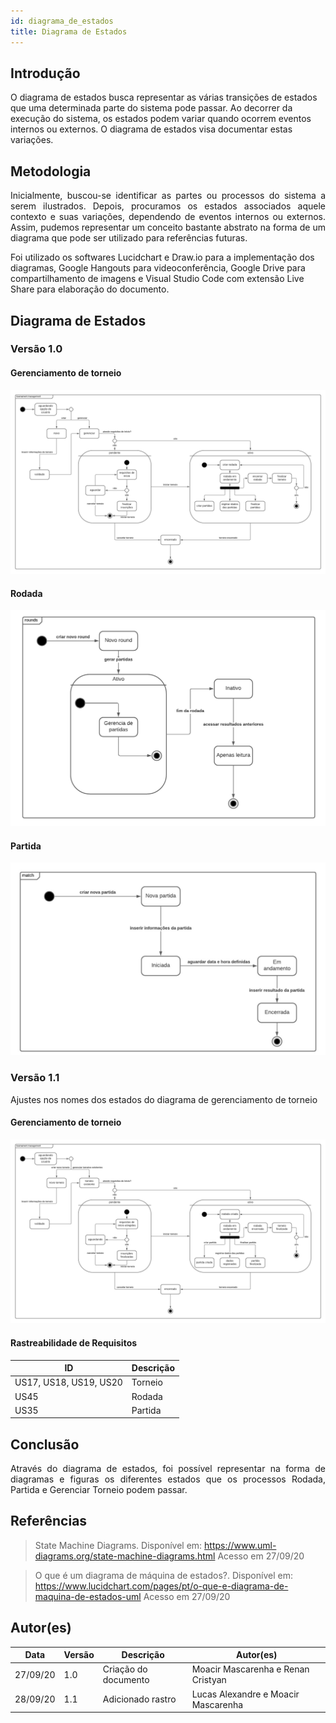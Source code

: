 ```yaml
---
id: diagrama_de_estados
title: Diagrama de Estados
---
```



## Introdução

<p align = "justify">

O diagrama de estados busca representar as várias transições de estados que uma determinada parte do sistema pode passar. Ao decorrer da execução do sistema, os estados podem variar quando ocorrem eventos internos ou externos. O diagrama de estados visa documentar estas variações.

</p>

## Metodologia

<p align = "justify">
Inicialmente, buscou-se identificar as partes ou processos do sistema a serem ilustrados. Depois, procuramos os estados associados aquele contexto e suas variações, dependendo de eventos internos ou externos. Assim, pudemos representar um conceito bastante abstrato na forma de um diagrama que pode ser utilizado para referências futuras.

Foi utilizado os softwares Lucidchart e Draw.io para a implementação dos diagramas, Google Hangouts para videoconferência, Google Drive para compartilhamento de imagens e Visual Studio Code com extensão Live Share para elaboração do documento.
</p>

## Diagrama de Estados

### Versão 1.0

#### Gerenciamento de torneio

[![Gerenciamento de torneio](../assets/Diagrama_estados/Diagrama_de_estado_gerenciar_torneio.png)](../assets/Diagrama_estados/Diagrama_de_estado_gerenciar_torneio.png)

#### Rodada

[![Rodada](../assets/Diagrama_estados/Diagrama_de_estado_rodada.png)](../assets/Diagrama_estados/Diagrama_de_estado_rodada.png)

#### Partida

[![Partida](../assets/Diagrama_estados/Diagrama_de_estado_partida.jpeg)](../assets/Diagrama_estados/Diagrama_de_estado_partida.jpeg)

### Versão 1.1

Ajustes nos nomes dos estados do diagrama de gerenciamento de torneio

#### Gerenciamento de torneio

[![Gerenciamento de torneio](../assets/Diagrama_estados/diagrama_de_estados_gerenciar_torneio_v1.1.png)](../assets/Diagrama_estados/diagrama_de_estados_gerenciar_torneio_v1.1.png)

#### Rastreabilidade de Requisitos

| ID|Descrição|
|---|---|
|US17, US18, US19, US20|Torneio|
|US45 |Rodada|
|US35|Partida|

## Conclusão

<p align = "justify">
Através do diagrama de estados, foi possível representar na forma de diagramas e figuras os diferentes estados que os processos Rodada, Partida e Gerenciar Torneio podem passar.
</p>

## Referências

> State Machine Diagrams. Disponível em: https://www.uml-diagrams.org/state-machine-diagrams.html Acesso em 27/09/20

> O que é um diagrama de máquina de estados?. Disponível em:  https://www.lucidchart.com/pages/pt/o-que-e-diagrama-de-maquina-de-estados-uml Acesso em 27/09/20

## Autor(es)
| Data | Versão | Descrição | Autor(es) |
| -- | -- | -- | -- |
| 27/09/20 | 1.0 | Criação do documento | Moacir Mascarenha e Renan Cristyan |
| 28/09/20 | 1.1 | Adicionado rastro | Lucas Alexandre e Moacir Mascarenha  |
